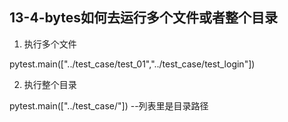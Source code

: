 ## 13-4-bytes如何去运行多个文件或者整个目录

1. 执行多个文件

pytest.main(["../test_case/test_01","../test_case/test_login"])

2. 执行整个目录

pytest.main(["../test_case/"])  --列表里是目录路径
